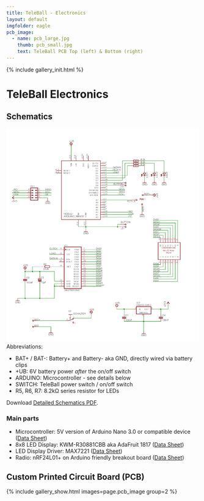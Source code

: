```yaml
---
title: TeleBall - Electronics
layout: default
imgfolder: eagle
pcb_image:
  - name: pcb_large.jpg
    thumb: pcb_small.jpg
    text: TeleBall PCB Top (left) & Bottom (right)
---
```


{% include gallery_init.html %}

TeleBall Electronics
====================

Schematics
----------

![Schematics Overview](eagle/circuit.png)
Abbreviations:

* BAT+ / BAT-: Battery+ and Battery- aka GND, directly wired via battery clips
* +UB: 6V battery power *after* the on/off switch
* ARDUINO: Microcontroller - see details below
* SWITCH: TeleBall power switch / on/off switch
* R5, R6, R7: 8.2k&#x2126; series resistor for LEDs

Download [Detailed Schematics PDF](eagle/BreakOut-8x8-rev2-circuit.pdf).

### Main parts

* Microcontroller: 5V version of Arduino Nano 3.0 or compatible device ([Data Sheet](http://arduino.cc/de/Main/ArduinoBoardNano))
* 8x8 LED Display: KWM-R30881CBB aka AdaFruit 1817 ([Data Sheet](http://www.adafruit.com/datasheets/1047datasheet.pdf))
* LED Display Driver: MAX7221    ([Data Sheet](http://datasheets.maximintegrated.com/en/ds/MAX7219-MAX7221.pdf))
* Radio: nRF24L01+ on Arduino friendly breakout board ([Data Sheet](http://www.nordicsemi.com/eng/content/download/2726/34069/file/nRF24L01P_Product_Specification_1_0.pdf))




Custom Printed Circuit Board (PCB)
----------------------------------

{% include gallery_show.html images=page.pcb_image group=2 %}